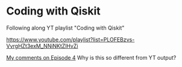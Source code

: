 # Coding with Qiskit
Following along YT playlist "Coding with Qiskit"

https://www.youtube.com/playlist?list=PLOFEBzvs-VvrgHZt3exM_NNiNKtZlHvZi

[My comments on Episode 4](/comments.episode4.md)
Why is this so different from YT output?
